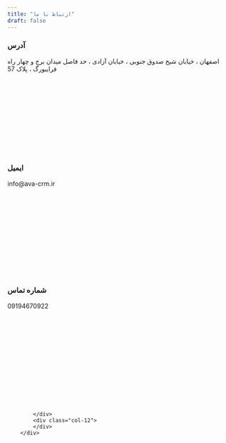 ```yaml
---
title: "ارتباط با ما"
draft: false
---
```


<div class="container">
<div class="row justify-content-center">
<div class="col-lg-4 col-sm-6 mb-4">
          <div class="px-4 py-5 bg-white shadow text-center d-block match-height" style="height: 251px;">
            <i class="ti-location-pin icon text-primary d-block mb-4"></i>
            <h3 class="mb-3 mt-0">آدرس</h3>
            <p class="mb-0">اصفهان ، خیابان شیخ صدوق جنوبی ، خیابان آزادی ، حد فاصل میدان برج و چهار راه فرایبورگ ، پلاک 57</p>
          </div>
</div>
        
<div class="col-lg-4 col-sm-6 mb-4">
          <div  class="px-4 py-5 bg-white shadow text-center d-block match-height" style="height: 251px;">
            <i class="ti-email icon text-primary d-block mb-4"></i>
            <h3 class="mb-3 mt-0">ایمیل</h3>
            <p class="mb-0">info@ava-crm.ir</p>
          </div>
</div>

<div class="col-lg-4 col-sm-6 mb-4">
          <div  class="px-4 py-5 bg-white shadow text-center d-block match-height" style="height: 251px;">
            <i class="ti-headphone-alt icon text-primary d-block mb-4"></i>
            <h3 class="mb-3 mt-0">شماره تماس</h3>
            <p class="mb-0">09194670922</p>
          </div>
</div>
<p>
</p>
</div>
</div>
  <div class="row" style="margin-top: 30px">
            <div class="col-12">
                <h2 class="section-title text-primary"></h2>
                        <div id="i67Spnt"><script type="text/JavaScript" src="https://survey.porsline.ir/embed/i67Spnt/?height=100%;width=100%;border=none;"></script></div>

            </div>
            <div class="col-12">
            </div>
        </div>
